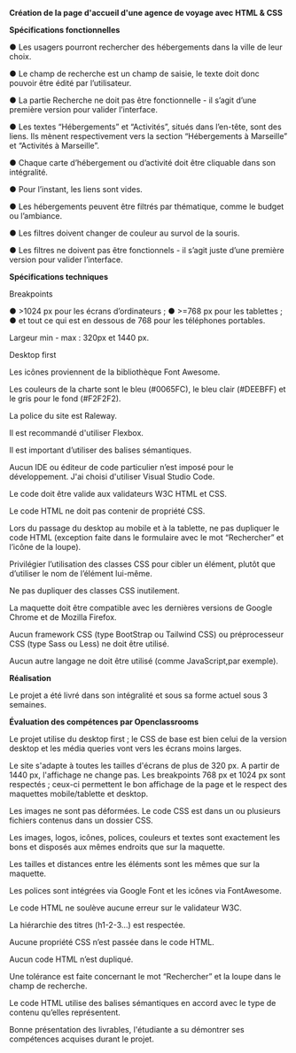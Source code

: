 **Création de la page d'accueil d'une agence de voyage avec HTML & CSS**

**Spécifications fonctionnelles**

● Les usagers pourront rechercher des hébergements dans la ville de leur choix.
 
● Le champ de recherche est un champ de saisie, le texte doit donc pouvoir être édité par l’utilisateur.
 
● La partie Recherche ne doit pas être fonctionnelle - il s’agit d’une première version pour valider l’interface.

● Les textes “Hébergements” et “Activités”, situés dans l’en-tête, sont des liens. Ils mènent respectivement vers la section “Hébergements à Marseille” et “Activités à Marseille”.

● Chaque carte d’hébergement ou d’activité doit être cliquable dans son intégralité.
 
● Pour l’instant, les liens sont vides. 
 
● Les hébergements peuvent être filtrés par thématique, comme le budget ou l’ambiance.

● Les filtres doivent changer de couleur au survol de la souris.

● Les filtres ne doivent pas être fonctionnels - il s’agit juste d’une première version pour valider l’interface.
 
**Spécifications techniques**

 Breakpoints

 ● >1024 px pour les écrans d’ordinateurs ;
 ● >=768 px pour les tablettes ;
 ● et tout ce qui est en dessous de 768 pour les téléphones portables.

Largeur min - max : 320px et 1440 px.
 
Desktop first
 
Les icônes proviennent de la bibliothèque Font Awesome.

Les couleurs de la charte sont le bleu (#0065FC), le bleu clair (#DEEBFF) et le gris pour le fond (#F2F2F2).

La police du site est Raleway. 

Il est recommandé d'utiliser Flexbox.

Il est important d’utiliser des balises sémantiques.

Aucun IDE ou éditeur de code particulier n’est imposé pour le développement. J'ai choisi d'utiliser Visual Studio Code.

Le code doit être valide aux validateurs W3C HTML et CSS.

Le code HTML ne doit pas contenir de propriété CSS.

Lors du passage du desktop au mobile et à la tablette, ne pas dupliquer le code HTML (exception faite dans le formulaire avec le mot “Rechercher” et l’icône de la loupe).

Privilégier l’utilisation des classes CSS pour cibler un élément, plutôt que d’utiliser le nom de l’élément lui-même.

Ne pas dupliquer des classes CSS inutilement.

La maquette doit être compatible avec les dernières versions de Google Chrome et de Mozilla Firefox. 

Aucun framework CSS (type BootStrap ou Tailwind CSS) ou préprocesseur CSS (type Sass ou Less) ne doit être utilisé.

Aucun autre langage ne doit être utilisé (comme JavaScript,par exemple).

**Réalisation**

Le projet a été livré dans son intégralité et sous sa forme actuel sous 3 semaines.

**Évaluation des compétences par Openclassrooms**

Le projet utilise du desktop first ; le CSS de base est bien celui de la version desktop et les média queries vont vers les écrans moins larges.  

Le site s'adapte à toutes les tailles d'écrans de plus de 320 px. A partir de 1440 px, l'affichage ne change pas. Les breakpoints 768 px et 1024 px sont respectés ; ceux-ci permettent le bon affichage de la page et le respect des maquettes mobile/tablette et desktop.

Les images ne sont pas déformées. Le code CSS est dans un ou plusieurs fichiers contenus dans un dossier CSS.

Les images, logos, icônes, polices, couleurs et textes sont exactement les bons et disposés aux mêmes endroits que sur la maquette. 

Les tailles et distances entre les éléments sont les mêmes que sur la maquette. 

Les polices sont intégrées via Google Font et les icônes via FontAwesome. 

Le code HTML ne soulève aucune erreur sur le validateur W3C. 

La hiérarchie des titres (h1-2-3…) est respectée.

Aucune propriété CSS n’est passée dans le code HTML. 

Aucun code HTML n’est dupliqué. 

Une tolérance est faite concernant le mot “Rechercher” et la loupe dans le champ de recherche. 

Le code HTML utilise des balises sémantiques en accord avec le type de contenu qu’elles représentent.

Bonne présentation des livrables, l'étudiante a su démontrer ses compétences acquises durant le projet.
